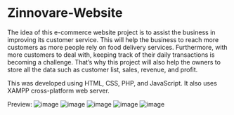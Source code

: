 # Zinnovare-Website

The idea of this e-commerce website project is to assist the business in improving its customer service. This will help the business to reach more customers as more people rely on food delivery services. Furthermore, with more customers to deal with, keeping track of their daily transactions is becoming a challenge. That’s why this project will also help the owners to store all the data such as customer list, sales, revenue, and profit.

This was developed using HTML, CSS, PHP, and JavaScript. It also uses XAMPP cross-platform web server.

Preview:
![image](https://user-images.githubusercontent.com/59803167/162956890-eb60e873-30f2-4105-85c6-59150fd1b037.png)
![image](https://user-images.githubusercontent.com/59803167/162957913-7c6ef342-3b37-4693-93b8-d5e2723faa8d.png)
![image](https://user-images.githubusercontent.com/59803167/162957669-07197d67-6f96-45a2-8869-171ae59659c8.png)
![image](https://user-images.githubusercontent.com/59803167/162957779-a1f60e52-dde0-4bdf-ae5d-feab2a846bd9.png)
![image](https://user-images.githubusercontent.com/59803167/162957958-f17eda51-74e3-4aea-a26d-1829add5ec08.png)
